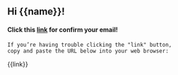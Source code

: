## Hi {{name}}!

#### Click this [link]({{link}}) for confirm your email!

    If you’re having trouble clicking the "link" button,
    copy and paste the URL below into your web browser:

{{link}}
